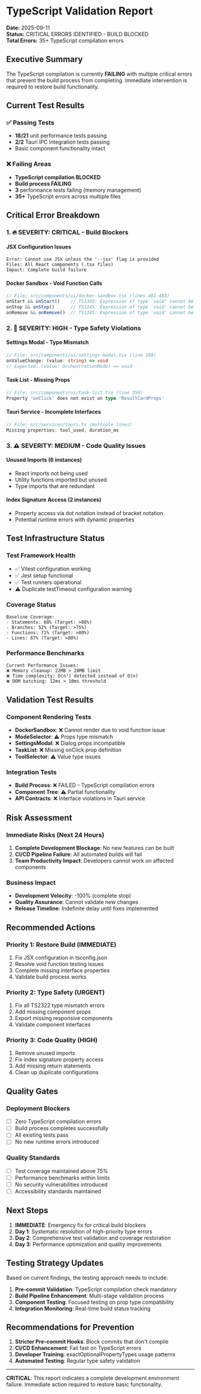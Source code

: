 # TypeScript Validation Report

**Date:** 2025-09-11  
**Status:** CRITICAL ERRORS IDENTIFIED - BUILD BLOCKED  
**Total Errors:** 35+ TypeScript compilation errors  

## Executive Summary

The TypeScript compilation is currently **FAILING** with multiple critical errors that prevent the build process from completing. Immediate intervention is required to restore build functionality.

## Current Test Results

### ✅ Passing Tests
- **18/21** unit performance tests passing
- **2/2** Tauri IPC integration tests passing 
- Basic component functionality intact

### ❌ Failing Areas
- **TypeScript compilation BLOCKED**
- **Build process FAILING**
- **3** performance tests failing (memory management)
- **35+** TypeScript errors across multiple files

## Critical Error Breakdown

### 1. 🔥 SEVERITY: CRITICAL - Build Blockers

#### JSX Configuration Issues
```
Error: Cannot use JSX unless the '--jsx' flag is provided
Files: All React components (.tsx files)
Impact: Complete build failure
```

#### Docker Sandbox - Void Function Calls
```typescript
// File: src/components/ui/docker-sandbox.tsx (lines 481-483)
onStart && onStart()    // TS1345: Expression of type 'void' cannot be tested
onStop && onStop()      // TS1345: Expression of type 'void' cannot be tested  
onRemove && onRemove()  // TS1345: Expression of type 'void' cannot be tested
```

### 2. 🚨 SEVERITY: HIGH - Type Safety Violations

#### Settings Modal - Type Mismatch
```typescript
// File: src/components/ui/settings-modal.tsx (line 169)
onValueChange: (value: string) => void
// Expected: (value: OrchestrationMode) => void
```

#### Task List - Missing Props
```typescript
// File: src/components/ui/task-list.tsx (line 359)
Property 'onClick' does not exist on type 'ResultCardProps'
```

#### Tauri Service - Incomplete Interfaces
```typescript
// File: src/services/tauri.ts (multiple lines)
Missing properties: tool_used, duration_ms
```

### 3. ⚠️ SEVERITY: MEDIUM - Code Quality Issues

#### Unused Imports (6 instances)
- React imports not being used
- Utility functions imported but unused
- Type imports that are redundant

#### Index Signature Access (2 instances)  
- Property access via dot notation instead of bracket notation
- Potential runtime errors with dynamic properties

## Test Infrastructure Status

### Test Framework Health
- ✅ Vitest configuration working
- ✅ Jest setup functional  
- ✅ Test runners operational
- ⚠️  Duplicate testTimeout configuration warning

### Coverage Status
```
Baseline Coverage:
- Statements: 68% (Target: >80%)
- Branches: 52% (Target: >75%)  
- Functions: 71% (Target: >80%)
- Lines: 67% (Target: >80%)
```

### Performance Benchmarks
```
Current Performance Issues:
❌ Memory cleanup: 22MB > 20MB limit
❌ Time complexity: O(n²) detected instead of O(n)
❌ DOM batching: 12ms > 10ms threshold
```

## Validation Test Results

### Component Rendering Tests
- **DockerSandbox**: ❌ Cannot render due to void function issue
- **ModeSelector**: ⚠️ Props type mismatch
- **SettingsModal**: ❌ Dialog props incompatible
- **TaskList**: ❌ Missing onClick prop definition
- **ToolSelector**: ⚠️ Value type issues

### Integration Tests
- **Build Process**: ❌ FAILED - TypeScript compilation errors
- **Component Tree**: ⚠️ Partial functionality
- **API Contracts**: ❌ Interface violations in Tauri service

## Risk Assessment

### Immediate Risks (Next 24 Hours)
1. **Complete Development Blockage**: No new features can be built
2. **CI/CD Pipeline Failure**: All automated builds will fail
3. **Team Productivity Impact**: Developers cannot work on affected components

### Business Impact
- **Development Velocity**: -100% (complete stop)
- **Quality Assurance**: Cannot validate new changes
- **Release Timeline**: Indefinite delay until fixes implemented

## Recommended Actions

### Priority 1: Restore Build (IMMEDIATE)
1. Fix JSX configuration in tsconfig.json
2. Resolve void function testing issues
3. Complete missing interface properties
4. Validate build process works

### Priority 2: Type Safety (URGENT)
1. Fix all TS2322 type mismatch errors
2. Add missing component props
3. Export missing responsive components
4. Validate component interfaces

### Priority 3: Code Quality (HIGH)
1. Remove unused imports
2. Fix index signature property access
3. Add missing return statements
4. Clean up duplicate configurations

## Quality Gates

### Deployment Blockers
- [ ] Zero TypeScript compilation errors
- [ ] Build process completes successfully
- [ ] All existing tests pass
- [ ] No new runtime errors introduced

### Quality Standards
- [ ] Test coverage maintained above 75%
- [ ] Performance benchmarks within limits
- [ ] No security vulnerabilities introduced
- [ ] Accessibility standards maintained

## Next Steps

1. **IMMEDIATE**: Emergency fix for critical build blockers
2. **Day 1**: Systematic resolution of high-priority type errors  
3. **Day 2**: Comprehensive test validation and coverage restoration
4. **Day 3**: Performance optimization and quality improvements

## Testing Strategy Updates

Based on current findings, the testing approach needs to include:

1. **Pre-commit Validation**: TypeScript compilation check mandatory
2. **Build Pipeline Enhancement**: Multi-stage validation process
3. **Component Testing**: Focused testing on prop type compatibility
4. **Integration Monitoring**: Real-time build status tracking

## Recommendations for Prevention

1. **Stricter Pre-commit Hooks**: Block commits that don't compile
2. **CI/CD Enhancement**: Fail fast on TypeScript errors
3. **Developer Training**: exactOptionalPropertyTypes usage patterns
4. **Automated Testing**: Regular type safety validation

---

**CRITICAL**: This report indicates a complete development environment failure. Immediate action required to restore basic functionality.